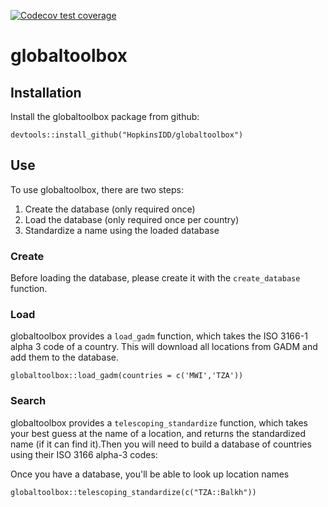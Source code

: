 <!-- badges: start -->
  [![Codecov test coverage](https://codecov.io/gh/HopkinsIDD/globaltoolbox/branch/master/graph/badge.svg)](https://codecov.io/gh/HopkinsIDD/globaltoolbox?branch=master)
  <!-- badges: end -->

# globaltoolbox

## Installation

Install the globaltoolbox package from github:

```{r}
devtools::install_github("HopkinsIDD/globaltoolbox")
```

## Use

To use globaltoolbox, there are two steps:
 
1. Create the database (only required once)
1. Load the database (only required once per country)
1. Standardize a name using the loaded database


### Create

Before loading the database, please create it with the `create_database` function.

### Load

globaltoolbox provides a `load_gadm` function, which takes the ISO 3166-1 alpha 3 code of a country.  This will download all locations from GADM and add them to the database.

```{r}
globaltoolbox::load_gadm(countries = c('MWI','TZA'))
```

### Search

globaltoolbox provides a `telescoping_standardize` function, which takes your best guess at the name of a location, and returns the standardized name (if it can find it).Then you will need to build a database of countries using their ISO 3166 alpha-3 codes:


Once you have a database, you'll be able to look up location names

```{r}
globaltoolbox::telescoping_standardize(c("TZA::Balkh"))
```
